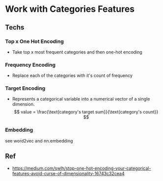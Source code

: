 # Work with Categories Features
## Techs
### Top x One Hot Encoding
- Take top x most frequent categories and then one-hot encoding
### Frequency Encoding
- Replace each of the categories with it's count of frequency
### Target Encoding
- Represents a categorical variable into a numerical vector of a single dimension.
$$
value = \frac{\text{category's target sum}}{\text{category's count}}
$$
### Embedding 
see word2vec and nn.embedding

## Ref
- https://medium.com/swlh/stop-one-hot-encoding-your-categorical-features-avoid-curse-of-dimensionality-16743c32cea4